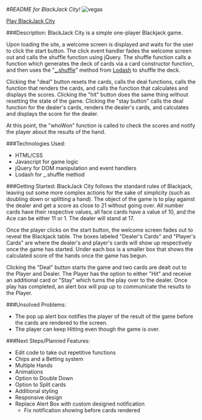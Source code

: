 #_README for BlackJack City!_
![vegas](https://github.com/KnowledgeMC/BlackJackCity/blob/master/images/screenshot.png?raw=true)

[Play BlackJack City](https://knowledgemc.github.io/BlackJackCity/)

###Description:
BlackJack City is a simple one-player Blackjack game. 

Upon loading the site, a welcome screen is displayed and waits for the user to click the start button. The click event handler fades the welcome screen out and calls the shuffle function using jQuery. The shuffle function calls a function which generates the deck of cards via a card constructor function, and then uses the "[_.shuffle](https://lodash.com/docs/4.16.4#shuffle)" method from [Lodash](https://lodash.com/) to shuffle the deck. 

Clicking the "deal" button resets the cards, calls the deal functions, calls the function that renders the cards, and calls the function that calculates and displays the scores. Clicking the "hit" button does the same thing without resetting the state of the game. Clicking the "stay button" calls the deal function for the dealer's cards, renders the dealer's cards, and calculates and displays the score for the dealer. 

At this point, the "whoWon" function is called to check the scores and notify the player about the results of the hand.


###Technologies Used: 
* HTML/CSS
* Javascript for game logic
* jQuery for DOM manipulation and event handlers
* Lodash for _.shuffle method


###Getting Started: 
BlackJack City follows the standard rules of Blackjack, leaving out some more complex actions for the sake of simplicity (such as doubling down or splitting a hand). The object of the game is to play against the dealer and get a score as close to 21 without going over. All number cards have their respective values, all face cards have a value of 10, and the Ace can be either 11 or 1. The dealer will stand at 17.  

Once the player clicks on the start button, the welcome screen fades out to reveal the Blackjack table. The boxes labeled "Dealer's Cards" and "Player's Cards" are where the dealer's and player's cards will show up respectively once the game has started. Under each box is a smaller box that shows the calculated score of the hands once the game has begun. 

Clicking the "Deal" button starts the game and two cards are dealt out to the Player and Dealer. The Player has the option to either "Hit" and receive an additional card or "Stay" which turns the play over to the dealer. Once play has completed, an alert box will pop up to communicate the results to the Player.  


###Unsolved Problems:
* The pop up alert box notifies the player of the result of the game before the cards are rendered to the screen. 
* The player can keep Hitting even though the game is over.

###Next Steps/Planned Features:
* Edit code to take out repetitive functions
* Chips and a Betting system
* Multiple Hands
* Animations
* Option to Double Down
* Option to Split cards 
* Additional styling
* Responsive design 
* Replace Alert Box with custom designed notification
	- Fix notification showing before cards rendered	



